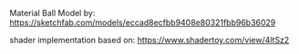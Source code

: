 Material Ball Model by: https://sketchfab.com/models/eccad8ecfbb9408e80321fbb96b36029

shader implementation based on: https://www.shadertoy.com/view/4ltSz2
